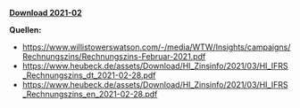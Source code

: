 [**Download 2021-02**](https://downgit.github.io/#/home?url=https://github.com/GeorgGoldbach/Zinsarchiv/tree/master/2021-02)

**Quellen:**
* https://www.willistowerswatson.com/-/media/WTW/Insights/campaigns/Rechnungszins/Rechnungszins-Februar-2021.pdf
* https://www.heubeck.de/assets/Download/HI_Zinsinfo/2021/03/HI_IFRS_Rechnungszins_dt_2021-02-28.pdf
* https://www.heubeck.de/assets/Download/HI_Zinsinfo/2021/03/HI_IFRS_Rechnungszins_en_2021-02-28.pdf
